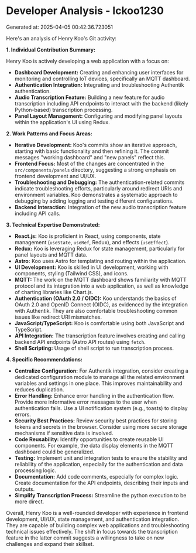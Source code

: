 # Developer Analysis - lckoo1230
Generated at: 2025-04-05 00:42:36.723051

Here's an analysis of Henry Koo's Git activity:

**1. Individual Contribution Summary:**

Henry Koo is actively developing a web application with a focus on:

*   **Dashboard Development:**  Creating and enhancing user interfaces for monitoring and controlling IoT devices, specifically an MQTT dashboard.
*   **Authentication Integration:** Integrating and troubleshooting Authentik authentication.
*   **Audio Transcription Feature:**  Building a new feature for audio transcription including API endpoints to interact with the backend (likely Python-based) transcription processing.
*   **Panel Layout Management:**  Configuring and modifying panel layouts within the application's UI using Redux.

**2. Work Patterns and Focus Areas:**

*   **Iterative Development:** Koo's commits show an iterative approach, starting with basic functionality and then refining it.  The commit messages "working dashboard" and "new panels" reflect this.
*   **Frontend Focus:**  Most of the changes are concentrated in the `src/components/panels` directory, suggesting a strong emphasis on frontend development and UI/UX.
*   **Troubleshooting and Debugging:**  The authentication-related commits indicate troubleshooting efforts, particularly around redirect URIs and environment variables. Koo demonstrates a systematic approach to debugging by adding logging and testing different configurations.
*   **Backend Interaction:** Integration of the new audio transcription feature including API calls.

**3. Technical Expertise Demonstrated:**

*   **React.js:** Koo is proficient in React, using components, state management (`useState`, `useRef`, Redux), and effects (`useEffect`).
*   **Redux:** Koo is leveraging Redux for state management, particularly for panel layouts and MQTT data.
*   **Astro:**  Koo uses Astro for templating and routing within the application.
*   **UI Development:** Koo is skilled in UI development, working with components, styling (Tailwind CSS), and icons.
*   **MQTT:** The work on the MQTT dashboard shows familiarity with MQTT protocol and its integration into a web application, as well as knowledge of charting libraries like Chart.js.
*   **Authentication (OAuth 2.0 / OIDC):** Koo understands the basics of OAuth 2.0 and OpenID Connect (OIDC), as evidenced by the integration with Authentik.  They are also comfortable troubleshooting common issues like redirect URI mismatches.
*   **JavaScript/TypeScript:** Koo is comfortable using both JavaScript and TypeScript.
*   **API Integration:**  The transcription feature involves creating and calling backend API endpoints (Astro API routes) using `fetch`.
*   **Shell Scripting:** Usage of shell script to run transcription process.

**4. Specific Recommendations:**

*   **Centralize Configuration:**  For Authentik integration, consider creating a dedicated configuration module to manage all the related environment variables and settings in one place. This improves maintainability and reduces duplication.
*   **Error Handling:**  Enhance error handling in the authentication flow.  Provide more informative error messages to the user when authentication fails. Use a UI notification system (e.g., toasts) to display errors.
*   **Security Best Practices:**  Review security best practices for storing tokens and secrets in the browser. Consider using more secure storage mechanisms if sensitive data is involved.
*   **Code Reusability:**  Identify opportunities to create reusable UI components.  For example, the data display elements in the MQTT dashboard could be generalized.
*   **Testing:**  Implement unit and integration tests to ensure the stability and reliability of the application, especially for the authentication and data processing logic.
*   **Documentation:** Add code comments, especially for complex logic. Create documentation for the API endpoints, describing their inputs and outputs.
*   **Simplify Transcription Process:** Streamline the python execution to be more direct.

Overall, Henry Koo is a well-rounded developer with experience in frontend development, UI/UX, state management, and authentication integration. They are capable of building complex web applications and troubleshooting technical issues effectively. The shift in focus towards the transcription feature in the latter commit suggests a willingness to take on new challenges and expand their skillset.
